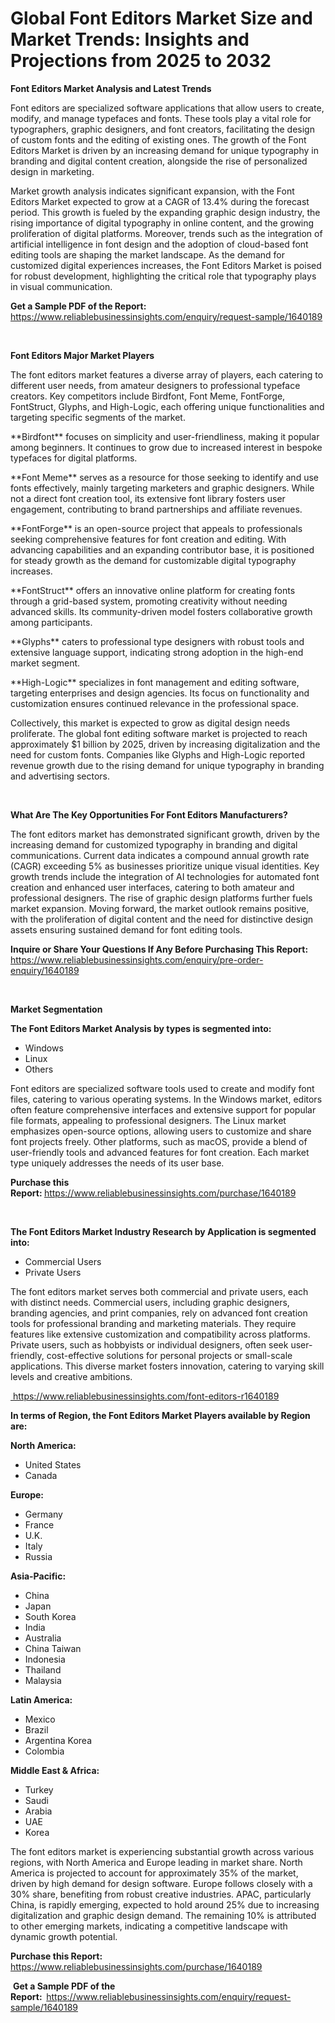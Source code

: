 <p><h1>Global Font Editors Market Size and Market Trends: Insights and Projections from 2025 to 2032</h1></p><p><strong>Font Editors Market Analysis and Latest Trends</strong></p>
<p><p>Font editors are specialized software applications that allow users to create, modify, and manage typefaces and fonts. These tools play a vital role for typographers, graphic designers, and font creators, facilitating the design of custom fonts and the editing of existing ones. The growth of the Font Editors Market is driven by an increasing demand for unique typography in branding and digital content creation, alongside the rise of personalized design in marketing.</p><p>Market growth analysis indicates significant expansion, with the Font Editors Market expected to grow at a CAGR of 13.4% during the forecast period. This growth is fueled by the expanding graphic design industry, the rising importance of digital typography in online content, and the growing proliferation of digital platforms. Moreover, trends such as the integration of artificial intelligence in font design and the adoption of cloud-based font editing tools are shaping the market landscape. As the demand for customized digital experiences increases, the Font Editors Market is poised for robust development, highlighting the critical role that typography plays in visual communication.</p></p>
<p><strong>Get a Sample PDF of the Report:&nbsp;</strong> <a href="https://www.reliablebusinessinsights.com/enquiry/request-sample/1640189?utm_campaign=3101&utm_medium=2&utm_source=Github&utm_content=ia&utm_term=16042025&utm_id=font-editors">https://www.reliablebusinessinsights.com/enquiry/request-sample/1640189</a></p>
<p>&nbsp;</p>
<p><strong>Font Editors Major Market Players</strong></p>
<p><p>The font editors market features a diverse array of players, each catering to different user needs, from amateur designers to professional typeface creators. Key competitors include Birdfont, Font Meme, FontForge, FontStruct, Glyphs, and High-Logic, each offering unique functionalities and targeting specific segments of the market.</p><p>**Birdfont** focuses on simplicity and user-friendliness, making it popular among beginners. It continues to grow due to increased interest in bespoke typefaces for digital platforms. </p><p>**Font Meme** serves as a resource for those seeking to identify and use fonts effectively, mainly targeting marketers and graphic designers. While not a direct font creation tool, its extensive font library fosters user engagement, contributing to brand partnerships and affiliate revenues.</p><p>**FontForge** is an open-source project that appeals to professionals seeking comprehensive features for font creation and editing. With advancing capabilities and an expanding contributor base, it is positioned for steady growth as the demand for customizable digital typography increases.</p><p>**FontStruct** offers an innovative online platform for creating fonts through a grid-based system, promoting creativity without needing advanced skills. Its community-driven model fosters collaborative growth among participants.</p><p>**Glyphs** caters to professional type designers with robust tools and extensive language support, indicating strong adoption in the high-end market segment. </p><p>**High-Logic** specializes in font management and editing software, targeting enterprises and design agencies. Its focus on functionality and customization ensures continued relevance in the professional space.</p><p>Collectively, this market is expected to grow as digital design needs proliferate. The global font editing software market is projected to reach approximately $1 billion by 2025, driven by increasing digitalization and the need for custom fonts. Companies like Glyphs and High-Logic reported revenue growth due to the rising demand for unique typography in branding and advertising sectors.</p></p>
<p>&nbsp;</p>
<p><strong>What Are The Key Opportunities For Font Editors Manufacturers?</strong></p>
<p><p>The font editors market has demonstrated significant growth, driven by the increasing demand for customized typography in branding and digital communications. Current data indicates a compound annual growth rate (CAGR) exceeding 5% as businesses prioritize unique visual identities. Key growth trends include the integration of AI technologies for automated font creation and enhanced user interfaces, catering to both amateur and professional designers. The rise of graphic design platforms further fuels market expansion. Moving forward, the market outlook remains positive, with the proliferation of digital content and the need for distinctive design assets ensuring sustained demand for font editing tools.</p></p>
<p><strong>Inquire or Share Your Questions If Any Before Purchasing This Report:</strong> <a href="https://www.reliablebusinessinsights.com/enquiry/pre-order-enquiry/1640189?utm_campaign=3101&utm_medium=2&utm_source=Github&utm_content=ia&utm_term=16042025&utm_id=font-editors">https://www.reliablebusinessinsights.com/enquiry/pre-order-enquiry/1640189</a></p>
<p>&nbsp;</p>
<p><strong>Market Segmentation</strong></p>
<p><strong>The Font Editors Market Analysis by types is segmented into:</strong></p>
<p><ul><li>Windows</li><li>Linux</li><li>Others</li></ul></p>
<p><p>Font editors are specialized software tools used to create and modify font files, catering to various operating systems. In the Windows market, editors often feature comprehensive interfaces and extensive support for popular file formats, appealing to professional designers. The Linux market emphasizes open-source options, allowing users to customize and share font projects freely. Other platforms, such as macOS, provide a blend of user-friendly tools and advanced features for font creation. Each market type uniquely addresses the needs of its user base.</p></p>
<p><strong>Purchase this Report:&nbsp;</strong><a href="https://www.reliablebusinessinsights.com/purchase/1640189?utm_campaign=3101&utm_medium=2&utm_source=Github&utm_content=ia&utm_term=16042025&utm_id=font-editors">https://www.reliablebusinessinsights.com/purchase/1640189</a></p>
<p>&nbsp;</p>
<p><strong>The Font Editors Market Industry Research by Application is segmented into:</strong></p>
<p><ul><li>Commercial Users</li><li>Private Users</li></ul></p>
<p><p>The font editors market serves both commercial and private users, each with distinct needs. Commercial users, including graphic designers, branding agencies, and print companies, rely on advanced font creation tools for professional branding and marketing materials. They require features like extensive customization and compatibility across platforms. Private users, such as hobbyists or individual designers, often seek user-friendly, cost-effective solutions for personal projects or small-scale applications. This diverse market fosters innovation, catering to varying skill levels and creative ambitions.</p></p>
<p><a href="https://www.reliablebusinessinsights.com/font-editors-r1640189?utm_campaign=3101&utm_medium=2&utm_source=Github&utm_content=ia&utm_term=16042025&utm_id=font-editors">&nbsp;https://www.reliablebusinessinsights.com/font-editors-r1640189</a></p>
<p><strong>In terms of Region, the Font Editors Market Players available by Region are:</strong></p>
<p>
    <p> <strong> North America: </strong>
        <ul>
            <li>United States</li>
            <li>Canada</li>
        </ul>
        </p> 
    <p> <strong> Europe: </strong>
        <ul>
            <li>Germany</li>
            <li>France</li>
            <li>U.K.</li>
            <li>Italy</li>
            <li>Russia</li>
        </ul>
        </p> 
    <p> <strong> Asia-Pacific: </strong>
        <ul>
            <li>China</li>
            <li>Japan</li>
            <li>South Korea</li>
            <li>India</li>
            <li>Australia</li>
            <li>China Taiwan</li>
            <li>Indonesia</li>
            <li>Thailand</li>
            <li>Malaysia</li>
        </ul>
        </p> 
    <p> <strong> Latin America: </strong>
        <ul>
            <li>Mexico</li>
            <li>Brazil</li>
            <li>Argentina Korea</li>
            <li>Colombia</li>
        </ul>
        </p> 
    <p> <strong> Middle East & Africa: </strong>
        <ul>
            <li>Turkey</li>
            <li>Saudi</li>
            <li>Arabia</li>
            <li>UAE</li>
            <li>Korea</li>
        </ul>
    </p>
    </p>
<p><p>The font editors market is experiencing substantial growth across various regions, with North America and Europe leading in market share. North America is projected to account for approximately 35% of the market, driven by high demand for design software. Europe follows closely with a 30% share, benefiting from robust creative industries. APAC, particularly China, is rapidly emerging, expected to hold around 25% due to increasing digitalization and graphic design demand. The remaining 10% is attributed to other emerging markets, indicating a competitive landscape with dynamic growth potential.</p></p>
<p><strong>Purchase this Report: </strong><a href="https://www.reliablebusinessinsights.com/purchase/1640189?utm_campaign=3101&utm_medium=2&utm_source=Github&utm_content=ia&utm_term=16042025&utm_id=font-editors">https://www.reliablebusinessinsights.com/purchase/1640189</a></p>
<p>&nbsp;<strong>Get a Sample PDF of the Report:&nbsp;&nbsp;</strong><a href="https://www.reliablebusinessinsights.com/enquiry/request-sample/1640189?utm_campaign=3101&utm_medium=2&utm_source=Github&utm_content=ia&utm_term=16042025&utm_id=font-editors">https://www.reliablebusinessinsights.com/enquiry/request-sample/1640189</a></p>
<p><strong></strong></p>
<p><p></p><p></p><p></p></p>